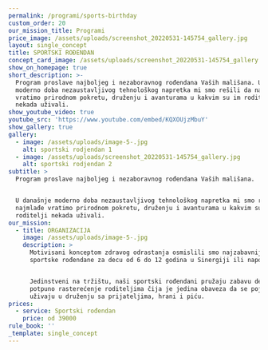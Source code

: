 ```yaml
---
permalink: /programi/sports-birthday
custom_order: 20
our_mission_title: Programi
price_image: /assets/uploads/screenshot_20220531-145754_gallery.jpg
layout: single_concept
title: SPORTSKI ROĐENDAN
concept_card_image: /assets/uploads/screenshot_20220531-145754_gallery.jpg
show_on_homepage: true
short_description: >-
  Program proslave najboljeg i nezaboravnog rođendana Vaših mališana. U današnje
  moderno doba nezaustavljivog tehnološkog napretka mi smo rešili da najmlađe
  vratimo prirodnom pokretu, druženju i avanturama u kakvim su im roditelji
  nekada uživali.
show_youtube_video: true
youtube_src: 'https://www.youtube.com/embed/KQXOUjzMbuY'
show_gallery: true
gallery:
  - image: /assets/uploads/image-5-.jpg
    alt: sportski rodjendan 1
  - image: /assets/uploads/screenshot_20220531-145754_gallery.jpg
    alt: sportski rodjendan 2
subtitle: >
  Program proslave najboljeg i nezaboravnog rođendana Vaših mališana.


  U današnje moderno doba nezaustavljivog tehnološkog napretka mi smo rešili da
  najmlađe vratimo prirodnom pokretu, druženju i avanturama u kakvim su im
  roditelji nekada uživali.
our_mission:
  - title: ORGANIZACIJA
    image: /assets/uploads/image-5-.jpg
    description: >
      Motivisani konceptom zdravog odrastanja osmislili smo najzabavnije
      sportske rođendane za decu od 6 do 12 godina u Sinergiji ili napolju.


      Jedinstveni na tržištu, naši sportski rođendani pružaju zabavu deci i
      potpuno rasterećenje roditeljima čija je jedina obaveza da se pojave i
      uživaju u druženju sa prijateljima, hrani i piću.
prices:
  - service: Sportski rođendan
    price: od 39000
rule_book: ''
_template: single_concept
---
```


